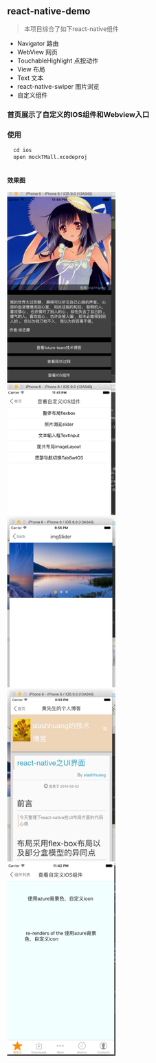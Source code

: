 ## react-native-demo
> 本项目综合了如下react-native组件

- Navigator   路由
- WebView     网页  
- TouchableHighlight   点按动作
- View  布局
- Text 文本
- react-native-swiper 图片浏览
- 自定义组件 

### 首页展示了自定义的IOS组件和Webview入口

### 使用
```
  cd ios
  open mockTMall.xcodeproj
  
```
#### 效果图
<div style={width:100%;}}>
<img src='./Assets/index.png' width='50%'>
<img src='./Assets/componentlist.png' width='50%'>
<img src='./Assets/imgSlider.jpg' width='50%'>
<img src='./Assets/webview.jpg' width='50%'>
<img src='./Assets/tabbar.png' width='50%'>
</div>


